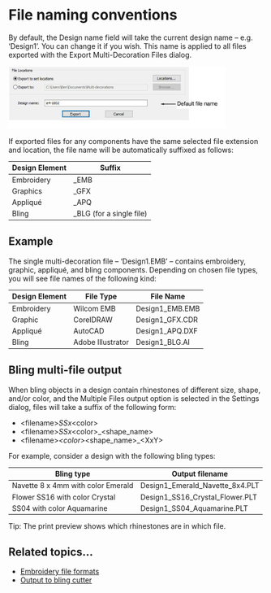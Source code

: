 # File naming conventions

By default, the Design name field will take the current design name – e.g. ‘Design1’. You can change it if you wish. This name is applied to all files exported with the Export Multi-Decoration Files dialog.

![export00030.png](assets/export00030.png)

If exported files for any components have the same selected file extension and location, the file name will be automatically suffixed as follows:

| Design Element | Suffix                    |
| -------------- | ------------------------- |
| Embroidery     | \_EMB                     |
| Graphics       | \_GFX                     |
| Appliqué       | \_APQ                     |
| Bling          | \_BLG (for a single file) |

## Example

The single multi-decoration file – ‘Design1.EMB’ – contains embroidery, graphic, appliqué, and bling components. Depending on chosen file types, you will see file names of the following kind:

| Design Element | File Type         | File Name       |
| -------------- | ----------------- | --------------- |
| Embroidery     | Wilcom EMB        | Design1_EMB.EMB |
| Graphic        | CorelDRAW         | Design1_GFX.CDR |
| Appliqué       | AutoCAD           | Design1_APQ.DXF |
| Bling          | Adobe Illustrator | Design1_BLG.AI  |

## Bling multi-file output

When bling objects in a design contain rhinestones of different size, shape, and/or color, and the Multiple Files output option is selected in the Settings dialog, files will take a suffix of the following form:

- &lt;filename&gt;_SSx_&lt;color&gt;
- &lt;filename&gt;_SSx_&lt;color&gt;_&lt;shape_name&gt;
- &lt;filename&gt;_&lt;color&gt;_&lt;shape_name&gt;_&lt;XxY&gt;

For example, consider a design with the following bling types:

| Bling type                         | Output filename                 |
| ---------------------------------- | ------------------------------- |
| Navette 8 x 4mm with color Emerald | Design1_Emerald_Navette_8x4.PLT |
| Flower SS16 with color Crystal     | Design1_SS16_Crystal_Flower.PLT |
| SS04 with color Aquamarine         | Design1_SS04_Aquamarine.PLT     |

Tip: The print preview shows which rhinestones are in which file.

## Related topics...

- [Embroidery file formats](../../Management/formats/Embroidery_file_formats)
- [Output to bling cutter](Output_to_bling_cutter)
